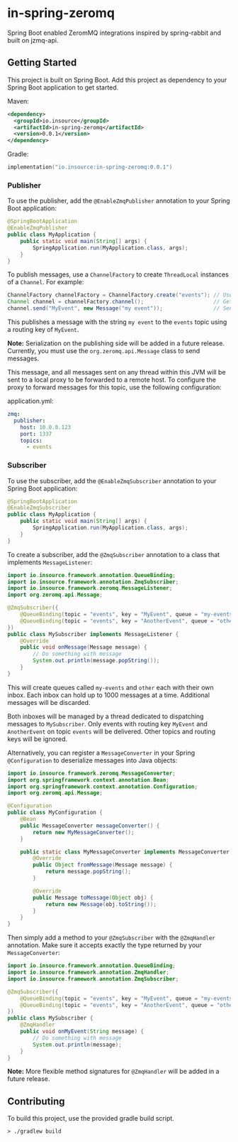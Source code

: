# in-spring-zeromq
Spring Boot enabled ZeromMQ integrations inspired by spring-rabbit and built on jzmq-api.

## Getting Started

This project is built on Spring Boot. Add this project as dependency to your Spring Boot application to get started.

Maven:

```xml
<dependency>
  <groupId>io.insource</groupId>
  <artifactId>in-spring-zeromq</artifactId>
  <version>0.0.1</version>
</dependency> 
```

Gradle:

```kotlin
implementation("io.insource:in-spring-zeromq:0.0.1")
```

### Publisher

To use the publisher, add the `@EnableZmqPublisher` annotation to your Spring Boot application:

```java
@SpringBootApplication
@EnableZmqPublisher
public class MyApplication {
    public static void main(String[] args) {
        SpringApplication.run(MyApplication.class, args);
    }
}
```

To publish messages, use a `ChannelFactory` to create `ThreadLocal` instances of a `Channel`. For example:

```java
ChannelFactory channelFactory = ChannelFactory.create("events"); // Use topic "events"
Channel channel = channelFactory.channel();                      // Get a thread-safe channel
channel.send("MyEvent", new Message("my event"));                // Send a message using routing key "MyEvent"
```

This publishes a message with the string `my event` to the `events` topic using a routing key of `MyEvent`.

**Note:** Serialization on the publishing side will be added in a future release. Currently, you must use the `org.zeromq.api.Message` class to send messages.

This message, and all messages sent on any thread within this JVM will be sent to a local proxy to be forwarded to a remote host. To configure the proxy to forward messages for this topic, use the following configuration:

application.yml:

```yaml
zmq:
  publisher:
    host: 10.0.0.123
    port: 1337
    topics:
      - events
```

### Subscriber

To use the subscriber, add the `@EnableZmqSubscriber` annotation to your Spring Boot application:

```java
@SpringBootApplication
@EnableZmqSubscriber
public class MyApplication {
    public static void main(String[] args) {
        SpringApplication.run(MyApplication.class, args);
    }
}
```

To create a subscriber, add the `@ZmqSubscriber` annotation to a class that implements `MessageListener`:

```java
import io.insource.framework.annotation.QueueBinding;
import io.insource.framework.annotation.ZmqSubscriber;
import io.insource.framework.zeromq.MessageListener;
import org.zeromq.api.Message;

@ZmqSubscriber({
    @QueueBinding(topic = "events", key = "MyEvent", queue = "my-events"),
    @QueueBinding(topic = "events", key = "AnotherEvent", queue = "other")
})
public class MySubscriber implements MessageListener {
    @Override
    public void onMessage(Message message) {
        // Do something with message
        System.out.println(message.popString());
    }
}
```

This will create queues called `my-events` and `other` each with their own inbox. Each inbox can hold up to 1000 messages at a time. Additional messages will be discarded.

Both inboxes will be managed by a thread dedicated to dispatching messages to `MySubscriber`. Only events with routing key `MyEvent` and `AnotherEvent` on topic `events` will be delivered. Other topics and routing keys will be ignored.

Alternatively, you can register a `MessageConverter` in your Spring `@Configuration` to deserialize messages into Java objects:

```java
import io.insource.framework.zeromq.MessageConverter;
import org.springframework.context.annotation.Bean;
import org.springframework.context.annotation.Configuration;
import org.zeromq.api.Message;

@Configuration
public class MyConfiguration {
    @Bean
    public MessageConverter messageConverter() {
        return new MyMessageConverter();
    }

    public static class MyMessageConverter implements MessageConverter {
        @Override
        public Object fromMessage(Message message) {
            return message.popString();
        }

        @Override
        public Message toMessage(Object obj) {
            return new Message(obj.toString());
        }
    }
}
```

Then simply add a method to your `@ZmqSubscriber` with the `@ZmqHandler` annotation. Make sure it accepts exactly the type returned by your `MessageConverter`:

```java
import io.insource.framework.annotation.QueueBinding;
import io.insource.framework.annotation.ZmqHandler;
import io.insource.framework.annotation.ZmqSubscriber;

@ZmqSubscriber({
    @QueueBinding(topic = "events", key = "MyEvent", queue = "my-events"),
    @QueueBinding(topic = "events", key = "AnotherEvent", queue = "other")
})
public class MySubscriber {
    @ZmqHandler
    public void onMyEvent(String message) {
        // Do something with message
        System.out.println(message);
    }
}
``` 

**Note:** More flexible method signatures for `@ZmqHandler` will be added in a future release.

## Contributing

To build this project, use the provided gradle build script.

`> ./gradlew build` 